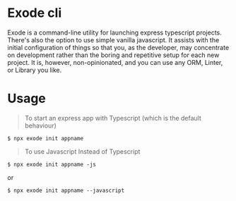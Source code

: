 # Exode cli

Exode is a command-line utility for launching express typescript projects. There's also the option to use simple vanilla javascript. It assists with the initial configuration of things so that you, as the developer, may concentrate on development rather than the boring and repetitive setup for each new project. It is, however, non-opinionated, and you can use any ORM, Linter, or Library you like.

# Usage

> To start an express app with Typescript (which is the default behaviour)

```
$ npx exode init appname
```

> To use Javascript Instead of Typescript

```
$ npx exode init appname -js
```

or

```
$ npx exode init appname --javascript
```
